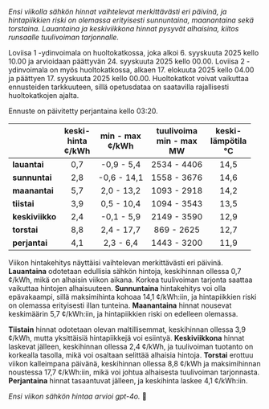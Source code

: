 *Ensi viikolla sähkön hinnat vaihtelevat merkittävästi eri päivinä, ja hintapiikkien riski on olemassa erityisesti sunnuntaina, maanantaina sekä torstaina. Lauantaina ja keskiviikkona hinnat pysyvät alhaisina, kiitos runsaalle tuulivoiman tarjonnalle.*

Loviisa 1 -ydinvoimala on huoltokatkossa, joka alkoi 6. syyskuuta 2025 kello 10.00 ja arvioidaan päättyvän 24. syyskuuta 2025 kello 00.00. Loviisa 2 -ydinvoimala on myös huoltokatkossa, alkaen 17. elokuuta 2025 kello 04.00 ja päättyen 17. syyskuuta 2025 kello 00.00. Huoltokatkot voivat vaikuttaa ennusteiden tarkkuuteen, sillä opetusdataa on saatavilla rajallisesti huoltokatkojen ajalta.

Ennuste on päivitetty perjantaina kello 03:20.

|          | keski-<br>hinta<br>¢/kWh | min - max<br>¢/kWh | tuulivoima<br>min - max<br>MW | keski-<br>lämpötila<br>°C |
|:---------|:----------------:|:----------------:|:-------------:|:-------------:|
| **lauantai** | 0,7            | -0,9 - 5,4       | 2534 - 4406   | 14,5          |
| **sunnuntai**| 2,8            | -0,6 - 14,1      | 1558 - 3676   | 14,6          |
| **maanantai**| 5,7            | 2,0 - 13,2       | 1093 - 2918   | 14,2          |
| **tiistai**  | 3,9            | 0,5 - 10,4       | 1094 - 3543   | 13,5          |
| **keskiviikko**| 2,4          | -0,1 - 5,9       | 2149 - 3590   | 12,9          |
| **torstai**  | 8,8            | 2,4 - 17,7       | 869 - 2625    | 12,7          |
| **perjantai**| 4,1            | 2,3 - 6,4        | 1443 - 3200   | 11,9          |

Viikon hintakehitys näyttäisi vaihtelevan merkittävästi eri päivinä. **Lauantaina** odotetaan edullisia sähkön hintoja, keskihinnan ollessa 0,7 ¢/kWh, mikä on alhaisin viikon aikana. Korkea tuulivoiman tarjonta saattaa vaikuttaa hintojen alhaisuuteen. **Sunnuntaina** hintakehitys voi olla epävakaampi, sillä maksimihinta kohoaa 14,1 ¢/kWh:iin, ja hintapiikkien riski on olemassa erityisesti illan tunteina. **Maanantaina** hinnat nousevat keskimäärin 5,7 ¢/kWh:iin, ja hintapiikkien riski on edelleen olemassa.

**Tiistain** hinnat odotetaan olevan maltillisemmat, keskihinnan ollessa 3,9 ¢/kWh, mutta yksittäisiä hintapiikkejä voi esiintyä. **Keskiviikkona** hinnat laskevat jälleen, keskihinnan ollessa 2,4 ¢/kWh, ja tuulivoiman tuotanto on korkealla tasolla, mikä voi osaltaan selittää alhaisia hintoja. **Torstai** erottuu viikon kalleimpana päivänä, keskihinnan ollessa 8,8 ¢/kWh ja maksimihinnan noustessa 17,7 ¢/kWh:iin, mikä voi johtua alhaisesta tuulivoiman tarjonnasta. **Perjantaina** hinnat tasaantuvat jälleen, ja keskihinta laskee 4,1 ¢/kWh:iin.

*Ensi viikon sähkön hintaa arvioi gpt-4o.* 🔋
